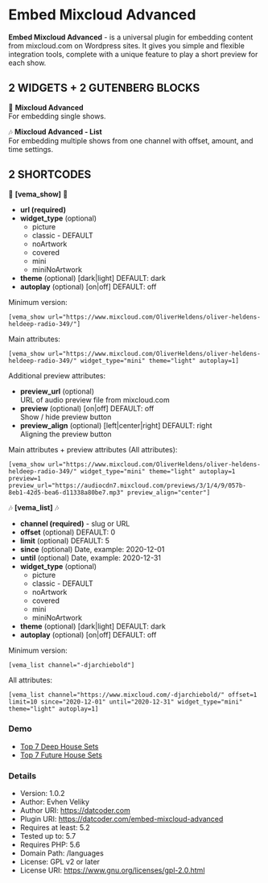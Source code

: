 # Embed Mixcloud Advanced

**Embed Mixcloud Advanced** - is a universal plugin for embedding content from mixcloud.com on Wordpress sites.
It gives you simple and flexible integration tools, complete with a unique feature to play a short preview for each show.

## 2 WIDGETS + 2 GUTENBERG BLOCKS

🎵 **Mixcloud Advanced**  
For embedding single shows.

🎶 **Mixcloud Advanced - List**  
For embedding multiple shows from one channel with offset, amount, and time settings.

## 2 SHORTCODES

🎵 **[vema_show]** 🎵

* **url (required)**
* **widget_type** (optional)
  - picture
  - classic - DEFAULT
  - noArtwork
  - covered
  - mini
  - miniNoArtwork
* **theme** (optional) [dark|light] DEFAULT: dark
* **autoplay** (optional) [on|off] DEFAULT: off

Minimum version:

`[vema_show url="https://www.mixcloud.com/OliverHeldens/oliver-heldens-heldeep-radio-349/"]`

Main attributes:

`[vema_show url="https://www.mixcloud.com/OliverHeldens/oliver-heldens-heldeep-radio-349/" widget_type="mini" theme="light" autoplay=1]`

Additional preview attributes:

* **preview_url** (optional)  
  URL of audio preview file from mixcloud.com
* **preview** (optional) [on|off] DEFAULT: off  
  Show / hide preview button
* **preview_align** (optional) [left|center|right] DEFAULT: right  
  Aligning the preview button

Main attributes + preview attributes (All attributes):

`[vema_show url="https://www.mixcloud.com/OliverHeldens/oliver-heldens-heldeep-radio-349/" widget_type="mini" theme="light" autoplay=1 preview=1 preview_url="https://audiocdn7.mixcloud.com/previews/3/1/4/9/057b-8eb1-42d5-bea6-d11338a80be7.mp3" preview_align="center"]`

🎶 **[vema_list]** 🎶

* **channel (required)** - slug or URL
* **offset** (optional) DEFAULT: 0
* **limit** (optional) DEFAULT: 5
* **since** (optional) Date, example: 2020-12-01
* **until** (optional) Date, example: 2020-12-31
* **widget_type** (optional)
  - picture
  - classic - DEFAULT
  - noArtwork
  - covered
  - mini
  - miniNoArtwork
* **theme** (optional) [dark|light] DEFAULT: dark
* **autoplay** (optional) [on|off] DEFAULT: off

Minimum version:

`[vema_list channel="-djarchiebold"]`

All attributes:

`[vema_list channel="https://www.mixcloud.com/-djarchiebold/" offset=1 limit=10 since="2020-12-01" until="2020-12-31" widget_type="mini" theme="light" autoplay=1]`

### Demo 

- [Top 7 Deep House Sets](https://datcoder.com/top-7-deep-house-sets/)
- [Top 7 Future House Sets](https://datcoder.com/top-7-future-house-sets/)

### Details

 * Version:           1.0.2
 * Author:            Evhen Veliky
 * Author URI:        https://datcoder.com
 * Plugin URI:        https://datcoder.com/embed-mixcloud-advanced
 * Requires at least: 5.2
 * Tested up to:      5.7
 * Requires PHP:      5.6
 * Domain Path:       /languages
 * License:           GPL v2 or later
 * License URI:       https://www.gnu.org/licenses/gpl-2.0.html